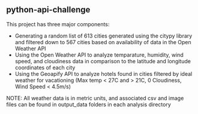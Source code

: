 ## python-api-challenge

This project has three major components:
- Generating a random list of 613 cities generated using the citypy library and filtered down to 567 cities based on availability of data in the Open Weather API
- Using the Open Weather API to analyze temparature, humidity, wind speed, and cloudiness data in comparison to the latitude and longitude coordinates of each city
- Using the Geoapify API to analyze hotels found in cities filtered by ideal weather for vacationing (Max temp < 27C and > 21C, 0 Cloudiness, Wind Speed < 4.5m/s)

NOTE:
All weather data is in metric units, and associated csv and image files can be found in output_data folders in each analysis directory
